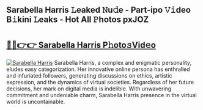 ## Sarabella Harris 𝙻eaked 𝙽u𝚍e - Part-ipo 𝚅𝚒deo B𝚒kini 𝙻eaks - Hot All 𝙿hotos pxJOZ

# <h2><a href="http://ld2zcgp.urlbe.top/?page=Sarabella+Harris">🔗🔗👉👉 Sarabella Harris P𝚑oto𝚜Vid𝚎o</a></h2>

[![Sarabella Harris](https://i.imgur.com/eBuTRDB.gif)](http://ld2zcgp.urlbe.top/?page=Sarabella+Harris)
Sarabella Harris, a complex and enigmatic personality, eludes easy categorization. Her innovative online persona has enthralled and infuriated followers, generating discussions on ethics, artistic expression, and the dynamics of virtual societies. Regardless of her future decisions, her mark on digital media is indelible. With unwavering commitment and undeniable charm, Sarabella Harris presence in the virtual world is uncontainable.
